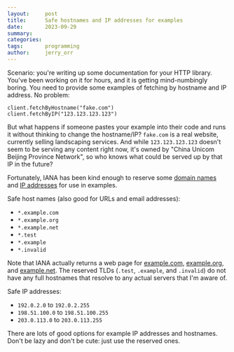 ```yaml
---
layout:     post
title:      Safe hostnames and IP addresses for examples
date:       2023-09-29
summary:    
categories:
tags:       programming
author:     jerry_orr
---
```


Scenario: you're writing up some documentation for your HTTP library. You've been working on it for hours, and it is getting mind-numbingly boring. You need to provide some examples of fetching by hostname and IP address. No problem:

```
client.fetchByHostname("fake.com")
client.fetchByIP("123.123.123.123")
```

But what happens if someone pastes your example into their code and runs it without thinking to change the hostname/IP? `fake.com` is a real website, currently selling landscaping services. And while `123.123.123.123` doesn't seem to be serving any content right now, it's owned by "China Unicom Beijing Province Network", so who knows what could be served up by that IP in the future?

Fortunately, IANA has been kind enough to reserve some [domain names](https://www.rfc-editor.org/rfc/rfc2606.html) and [IP addresses](https://www.rfc-editor.org/rfc/rfc5737.html) for use in examples.

Safe host names (also good for URLs and email addresses):
 * `*.example.com`
 * `*.example.org`
 * `*.example.net`
 * `*.test`
 * `*.example`
 * `*.invalid`

Note that IANA actually returns a web page for [example.com](http://example.com), [example.org](http://example.org), and [example.net](http://example.net). The reserved TLDs (`.test`, `.example`, and `.invalid`) do not have any full hostnames that resolve to any actual servers that I'm aware of.

Safe IP addresses:
 * `192.0.2.0` to `192.0.2.255`
 * `198.51.100.0` to `198.51.100.255`
 * `203.0.113.0` to `203.0.113.255`

There are lots of good options for example IP addresses and hostnames. Don't be lazy and don't be cute: just use the reserved ones.
